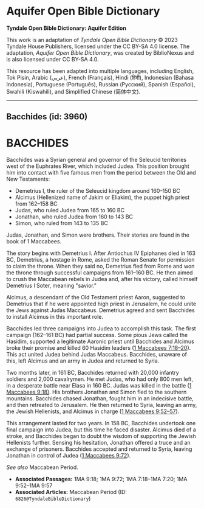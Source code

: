 # Aquifer Open Bible Dictionary

**Tyndale Open Bible Dictionary: Aquifer Edition**

This work is an adaptation of *Tyndale Open Bible Dictionary* © 2023 Tyndale House Publishers, licensed under the CC BY\-SA 4\.0 license. The adaptation, *Aquifer Open Bible Dictionary*, was created by BiblioNexus and is also licensed under CC BY\-SA 4\.0\.

This resource has been adapted into multiple languages, including English, Tok Pisin, Arabic (عربي), French (Français), Hindi (हिंदी), Indonesian (Bahasa Indonesia), Portuguese (Português), Russian (Русский), Spanish (Español), Swahili (Kiswahili), and Simplified Chinese (简体中文).



--------------------------------

## Bacchides (id: 3960)

BACCHIDES
=========

Bacchides was a Syrian general and governor of the Seleucid territories west of the Euphrates River, which included Judea. This position brought him into contact with five famous men from the period between the Old and New Testaments:

* Demetrius I, the ruler of the Seleucid kingdom around 160–150 BC
* Alcimus (Hellenized name of Jakim or Eliakim), the puppet high priest from 162–158 BC
* Judas, who ruled Judea from 165 to 160 BC
* Jonathan, who ruled Judea from 160 to 143 BC
* Simon, who ruled from 143 to 135 BC

Judas, Jonathan, and Simon were brothers. Their stories are found in the book of 1 Maccabees.

The story begins with Demetrius I. After Antiochus IV Epiphanes died in 163 BC, Demetrius, a hostage in Rome, asked the Roman Senate for permission to claim the throne. When they said no, Demetrius fled from Rome and won the throne through successful campaigns from 161–160 BC. He then aimed to crush the Maccabean rebels in Judea and, after his victory, called himself Demetrius I Soter, meaning "savior."

Alcimus, a descendant of the Old Testament priest Aaron, suggested to Demetrius that if he were appointed high priest in Jerusalem, he could unite the Jews against Judas Maccabeus. Demetrius agreed and sent Bacchides to install Alcimus in this important role.

Bacchides led three campaigns into Judea to accomplish this task. The first campaign (162–161 BC) had partial success. Some pious Jews called the Hasidim, supported a legitimate Aaronic priest until Bacchides and Alcimus broke their promise and killed 60 Hasidim leaders ([1 Maccabees 7:18](https://ref.ly/1Macc7:18-1Macc7:20)[–](https://ref.ly/1Macc7:18-1Macc7:20)[20](https://ref.ly/1Macc7:18-1Macc7:20)). This act united Judea behind Judas Maccabeus. Bacchides, unaware of this, left Alcimus and an army in Judea and returned to Syria.

Two months later, in 161 BC, Bacchides returned with 20,000 infantry soldiers and 2,000 cavalrymen. He met Judas, who had only 800 men left, in a desperate battle near Elasa in 160 BC. Judas was killed in the battle ([1 Maccabees 9:18\)](https://ref.ly/1Macc9:18). His brothers Jonathan and Simon fled to the southern mountains. Bacchides chased Jonathan, fought him in an indecisive battle, and then retreated to Jerusalem. He then returned to Syria, leaving an army, the Jewish Hellenists, and Alcimus in charge ([1 Maccabees 9:52](https://ref.ly/1Macc9:52-1Macc9:57)[–](https://ref.ly/1Macc9:52-1Macc9:57)[57](https://ref.ly/1Macc9:52-1Macc9:57)).

This arrangement lasted for two years. In 158 BC, Bacchides undertook one final campaign into Judea, but this time he faced disaster. Alcimus died of a stroke, and Bacchides began to doubt the wisdom of supporting the Jewish Hellenists further. Sensing his hesitation, Jonathan offered a truce and an exchange of prisoners. Bacchides accepted and returned to Syria, leaving Jonathan in control of Judea ([1 Maccabees 9:72](https://ref.ly/1Macc9:72)).

*See also* Maccabean Period.

* **Associated Passages:** 1MA 9:18; 1MA 9:72; 1MA 7:18–1MA 7:20; 1MA 9:52–1MA 9:57
* **Associated Articles:** Maccabean Period (ID: `6826@TyndaleBibleDictionary`)


